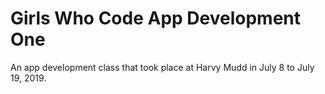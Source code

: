 # Girls Who Code App Development One

An app development class that took place at Harvy Mudd in July 8 to July 19, 2019.
